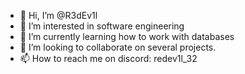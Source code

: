 - 👋 Hi, I’m @R3dEv1l
- 👀 I’m interested in software engineering
- 🌱 I’m currently learning how to work with databases
- 💞️ I’m looking to collaborate on several projects.
- 📫 How to reach me on discord: redev1l_32

<!---
R3dEv1l/R3dEv1l is a ✨ special ✨ repository because its `README.md` (this file) appears on your GitHub profile.
You can click the Preview link to take a look at your changes.
--->
